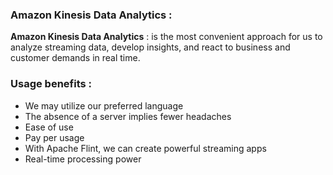
### Amazon Kinesis Data Analytics : 

**Amazon Kinesis Data Analytics** : is the most convenient approach for us to analyze streaming data, develop insights, and react to business and customer demands in real time.


### Usage benefits : 

- We may utilize our preferred language
- The absence of a server implies fewer headaches
- Ease of use
- Pay per usage
- With Apache Flint, we can create powerful streaming apps
- Real-time processing power

